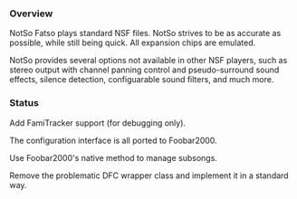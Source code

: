 ### Overview

NotSo Fatso plays standard NSF files. NotSo strives to be as accurate as possible, while still being quick. All expansion chips are emulated.

NotSo provides several options not available in other NSF players, such as stereo output with channel panning control and pseudo-surround sound effects, silence detection, configuarable sound filters, and much more.

### Status

Add FamiTracker support (for debugging only).

The configuration interface is all ported to Foobar2000.

Use Foobar2000's native method to manage subsongs.

Remove the problematic DFC wrapper class and implement it in a standard way.
